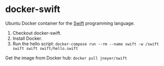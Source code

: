 # docker-swift

Ubuntu Docker container for the [Swift](https://github.com/apple/swift) programming language. 

1. Checkout docker-swift.
2. Install Docker.
3. Run the hello script: `docker-compose run --rm --name swift -w /swift swift swift swift/hello.swift`

Get the image from Docker hub:
`docker pull jneyer/swift`
